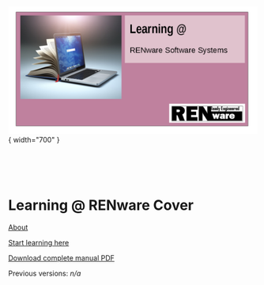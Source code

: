 
![logo_picture](pictures/REN_TLP_logo.png){ width="700" }
<br><br><br><br><br>


# Learning @ RENware Cover



[About](about.md)

[Start learning here](learning_catalog.md)

[Download complete manual PDF](./pdfs/print_page.html/print_page.pdf)

Previous versions: *n/a*






